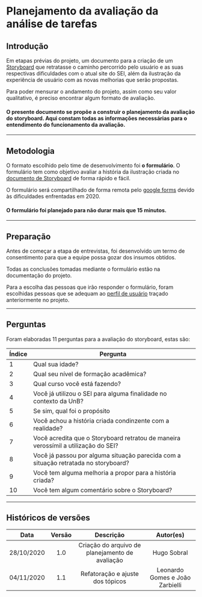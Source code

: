 # Planejamento da avaliação da análise de tarefas

## Introdução

Em etapas prévias do projeto, um documento para a criação de um [Storyboard](./use_context/storyboards.md) que retratasse o caminho percorrido pelo usuário e as suas respectivas dificuldades com o atual site do SEI, além da ilustração da experiência de usuário com as novas melhorias que serão propostas.

Para poder mensurar o andamento do projeto, assim como seu valor qualitativo, é preciso encontrar algum formato de avaliação.

#### O presente documento se propõe a construir o planejamento da avaliação do storyboard. Aqui constam todas as informações necessárias para o entendimento do funcionamento da avaliação.

---

## Metodologia

O formato escolhido pelo time de desenvolvimento foi **o formulário**. O formulário tem como objetivo avaliar a história da ilustração criada no [documento de Storyboard](./use_context/storyboards.md) de forma rápido e fácil.

O formulário será compartilhado de forma remota pelo [google forms](https://docs.google.com/forms/u/0/) devido às dificuldades enfrentadas em 2020.

#### O formulário foi planejado para não durar mais que 15 minutos.

---

## Preparação

Antes de começar a etapa de entrevistas, foi desenvolvido um termo de consentimento para que a equipe possa gozar dos insumos obtidos.

Todas as conclusões tomadas mediante o formulário estão na documentação do projeto.

Para a escolha das pessoas que irão responder o formulário, foram escolhidas pessoas que se adequam ao [perfil de usuário](./use_context/user_profiles.md) traçado anteriormente no projeto.

---

## Perguntas

Foram elaboradas 11 perguntas para a avaliação do storyboard, estas são:

| Índice | Pergunta                                                                            |
| ------ | ----------------------------------------------------------------------------------- |
| 1      | Qual sua idade?                                                                     |
| 2      | Qual seu nível de formação acadêmica?                                               |
| 3      | Qual curso você está fazendo?                                                       |
| 4      | Você já utilizou o SEI para alguma finalidade no contexto da UnB?                   |
| 5      | Se sim, qual foi o propósito                                                        |
| 6      | Você achou a história criada condinzente com a realidade?                           |
| 7      | Você acredita que o Storyboard retratou de maneira verossímil a utilização do SEI?  |
| 8      | Você já passou por alguma situação parecida com a situação retratada no storyboard? |
| 9      | Você tem alguma melhoria a propor para a história criada?                           |
| 10     | Você tem algum comentário sobre o Storyboard?                                       |

---

## Históricos de versões

|    Data    | Versão |                    Descrição                    |            Autor(es)            |
| :--------: | :----: | :---------------------------------------------: | :-----------------------------: |
| 28/10/2020 |  1.0   | Criação do arquivo de planejamento de avaliação |           Hugo Sobral           |
| 04/11/2020 |  1.1   |        Refatoração e ajuste dos tópicos         | Leonardo Gomes e João Zarbielli |
